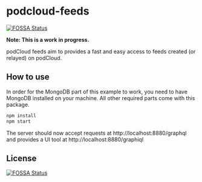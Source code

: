 # podcloud-feeds 
[![FOSSA Status](https://app.fossa.io/api/projects/git%2Bgithub.com%2FPodShows%2Fpodcloud-feeds.svg?type=shield)](https://app.fossa.io/projects/git%2Bgithub.com%2FPodShows%2Fpodcloud-feeds?ref=badge_shield)

**Note: This is a work in progress.**

podCloud feeds aim to provides a fast and easy access to feeds created (or relayed) on podCloud.

## How to use

In order for the MongoDB part of this example to work, you need to have MongoDB installed on your machine. All other required parts come with this package.

```sh
npm install
npm start
```

The server should now accept requests at http://localhost:8880/graphql and provides a UI tool at http://localhost:8880/graphiql


## License
[![FOSSA Status](https://app.fossa.io/api/projects/git%2Bgithub.com%2FPodShows%2Fpodcloud-feeds.svg?type=large)](https://app.fossa.io/projects/git%2Bgithub.com%2FPodShows%2Fpodcloud-feeds?ref=badge_large)